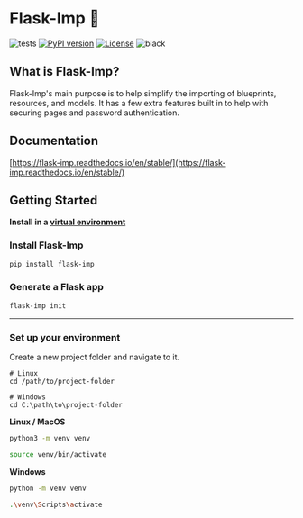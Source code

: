 # Flask-Imp 👹

![tests](https://github.com/CheeseCake87/flask-imp/actions/workflows/tests.yml/badge.svg)
[![PyPI version](https://img.shields.io/pypi/v/flask-imp)](https://pypi.org/project/flask-imp/)
[![License](https://img.shields.io/github/license/CheeseCake87/flask-imp)](https://raw.githubusercontent.com/CheeseCake87/flask-imp/master/LICENSE)
![black](https://img.shields.io/badge/code%20style-black-000000.svg)

## What is Flask-Imp?

Flask-Imp's main purpose is to help simplify the importing of blueprints, resources, and models.
It has a few extra features built in to help with securing pages and password authentication.

## Documentation

[https://flask-imp.readthedocs.io/en/stable/](https://flask-imp.readthedocs.io/en/stable/)

## Getting Started

**Install in a [virtual environment](#set-up-your-environment)**

### Install Flask-Imp

```bash
pip install flask-imp
```

### Generate a Flask app

```bash
flask-imp init
```

---

### Set up your environment

Create a new project folder and navigate to it.

```text
# Linux
cd /path/to/project-folder

# Windows
cd C:\path\to\project-folder
```

**Linux / MacOS**

```bash
python3 -m venv venv
```

```bash
source venv/bin/activate
```

**Windows**

```bash
python -m venv venv
```

```bash
.\venv\Scripts\activate
```

